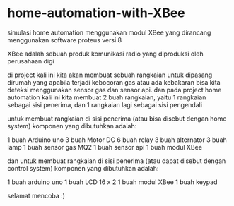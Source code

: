# home-automation-with-XBee
simulasi home automation menggunakan modul XBee yang dirancang menggunakan software proteus versi 8

XBee adalah sebuah produk komunikasi radio yang diproduksi oleh perusahaan digi

di project kali ini kita akan membuat sebuah rangkaian untuk dipasang dirumah yang apabila terjadi kebocoran gas atau ada kebakaran bisa kita deteksi menggunakan sensor gas dan sensor api. dan pada project home automation kali ini kita membuat 2 buah rangkaian, yaitu 1 rangkaian sebagai sisi penerima, dan 1 rangkaian lagi sebagai sisi pengendali

untuk membuat rangkaian di sisi penerima (atau bisa disebut dengan home system) komponen yang dibutuhkan adalah:

1 buah Arduino uno
3 buah Motor DC
6 buah relay
3 buah alternator
3 buah lamp
1 buah sensor gas MQ2
1 buah sensor api
1 buah modul XBee

dan untuk membuat rangkaian di sisi penerima (atau dapat disebut dengan control system) komponen yang dibutuhkan adalah:

1 buah arduino uno
1 buah LCD 16 x 2
1 buah modul XBee
1 buah keypad

selamat mencoba :)
